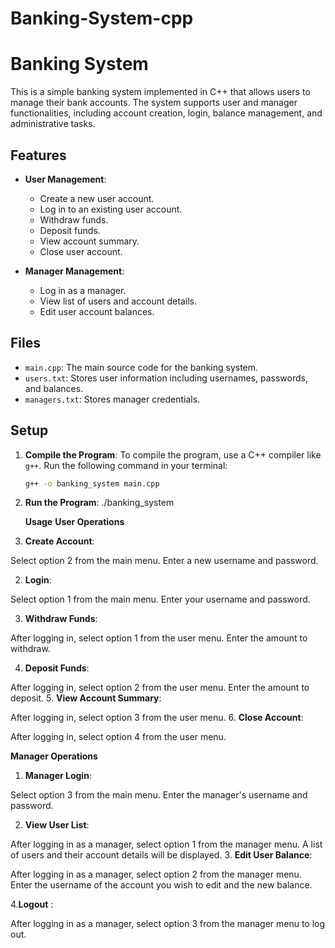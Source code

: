 # Banking-System-cpp
# Banking System

This is a simple banking system implemented in C++ that allows users to manage their bank accounts. The system supports user and manager functionalities, including account creation, login, balance management, and administrative tasks.

## Features

- **User Management**:
  - Create a new user account.
  - Log in to an existing user account.
  - Withdraw funds.
  - Deposit funds.
  - View account summary.
  - Close user account.

- **Manager Management**:
  - Log in as a manager.
  - View list of users and account details.
  - Edit user account balances.

## Files

- `main.cpp`: The main source code for the banking system.
- `users.txt`: Stores user information including usernames, passwords, and balances.
- `managers.txt`: Stores manager credentials.

## Setup

1. **Compile the Program**:
   To compile the program, use a C++ compiler like `g++`. Run the following command in your terminal:
   ```bash
   g++ -o banking_system main.cpp
2. **Run the Program**:
    ./banking_system

    **Usage**
**User Operations**
1. **Create Account**:

Select option 2 from the main menu.
Enter a new username and password.

2. **Login**:

Select option 1 from the main menu.
Enter your username and password.

3. **Withdraw Funds**:

After logging in, select option 1 from the user menu.
Enter the amount to withdraw.

4. **Deposit Funds**:

After logging in, select option 2 from the user menu.
Enter the amount to deposit.
5. **View Account Summary**:

After logging in, select option 3 from the user menu.
6. **Close Account**:

After logging in, select option 4 from the user menu.

**Manager Operations**

1. **Manager Login**:

Select option 3 from the main menu.
Enter the manager's username and password.

2. **View User List**:

After logging in as a manager, select option 1 from the manager menu.
A list of users and their account details will be displayed.
3. **Edit User Balance**:

After logging in as a manager, select option 2 from the manager menu.
Enter the username of the account you wish to edit and the new balance.

4.**Logout** :

After logging in as a manager, select option 3 from the manager menu to log out.
